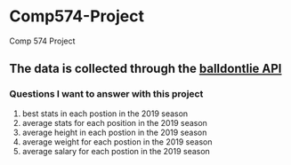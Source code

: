 # Comp574-Project
Comp 574 Project


## The data is collected through the [balldontlie API](https://www.balldontlie.io/#introduction)






### Questions I want to answer with this project

1. best stats in each postion in the 2019 season
2. average stats for each position in the 2019 season
3. average height in each postion in the 2019 season
4. average weight for each postion in the 2019 season
5. average salary for each postion in the 2019 season
